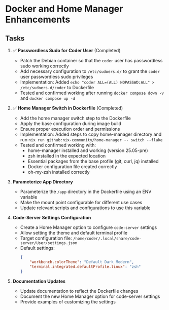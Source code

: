 # Docker and Home Manager Enhancements

## Tasks

1. ✅ **Passwordless Sudo for Coder User** (Completed)
   - Patch the Debian container so that the `coder` user has passwordless sudo working correctly
   - Add necessary configuration to `/etc/sudoers.d/` to grant the `coder` user passwordless sudo privileges
   - Implementation: Added `echo "coder ALL=(ALL) NOPASSWD:ALL" > /etc/sudoers.d/coder` to Dockerfile
   - Tested and confirmed working after running `docker compose down -v` and `docker compose up -d`

2. ✅ **Home Manager Switch in Dockerfile** (Completed)
   - Add the home manager switch step to the Dockerfile
   - Apply the base configuration during image build
   - Ensure proper execution order and permissions
   - Implementation: Added steps to copy home-manager directory and run `nix run github:nix-community/home-manager -- switch --flake`
   - Tested and confirmed working with:
     - home-manager installed and working (version 25.05-pre)
     - zsh installed in the expected location
     - Essential packages from the base profile (git, curl, jq) installed
     - Docker configuration file created correctly
     - oh-my-zsh installed correctly

3. **Parameterize App Directory**
   - Parameterize the `/app` directory in the Dockerfile using an ENV variable
   - Make the mount point configurable for different use cases
   - Update relevant scripts and configurations to use this variable

4. **Code-Server Settings Configuration**
   - Create a Home Manager option to configure `code-server` settings
   - Allow setting the theme and default terminal profile
   - Target configuration file: `/home/coder/.local/share/code-server/User/settings.json`
   - Default settings:
     ```json
     {
         "workbench.colorTheme": "Default Dark Modern",
         "terminal.integrated.defaultProfile.linux": "zsh"
     }
     ```

5. **Documentation Updates**
   - Update documentation to reflect the Dockerfile changes
   - Document the new Home Manager option for code-server settings
   - Provide examples of customizing the settings
